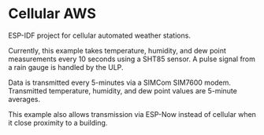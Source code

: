 # Cellular AWS

ESP-IDF project for cellular automated weather stations.

Currently, this example takes temperature, humidity, and dew point measurements every 10 seconds using a SHT85 sensor. A pulse signal from a rain gauge is handled by the ULP.

Data is transmitted every 5-minutes via a SIMCom SIM7600 modem. Transmitted temperature, humidity, and dew point values are 5-minute averages.

This example also allows transmission via ESP-Now instead of cellular when it close proximity to a building.
